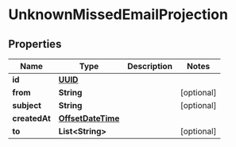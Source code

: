 

# UnknownMissedEmailProjection

## Properties

Name | Type | Description | Notes
------------ | ------------- | ------------- | -------------
**id** | [**UUID**](UUID) |  | 
**from** | **String** |  |  [optional]
**subject** | **String** |  |  [optional]
**createdAt** | [**OffsetDateTime**](OffsetDateTime) |  | 
**to** | **List&lt;String&gt;** |  |  [optional]



